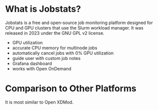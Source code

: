 # What is Jobstats?

Jobstats is a free and open-source job monitoring platform designed for CPU and GPU clusters that use the Slurm workload manager. It was released in 2023 under the GNU GPL v2 license.

- GPU utilization
- accurate CPU memory for multinode jobs
- automatically cancel jobs with 0% GPU utilization
- guide user with custom job notes
- Grafana dashboard
- works with Open OnDemand

# Comparison to Other Platforms

It is most similar to Open XDMod.
